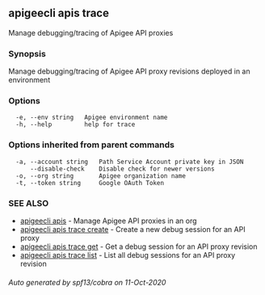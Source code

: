 ## apigeecli apis trace

Manage debugging/tracing of Apigee API proxies

### Synopsis

Manage debugging/tracing of Apigee API proxy revisions deployed in an environment

### Options

```
  -e, --env string   Apigee environment name
  -h, --help         help for trace
```

### Options inherited from parent commands

```
  -a, --account string   Path Service Account private key in JSON
      --disable-check    Disable check for newer versions
  -o, --org string       Apigee organization name
  -t, --token string     Google OAuth Token
```

### SEE ALSO

* [apigeecli apis](apigeecli_apis.md)	 - Manage Apigee API proxies in an org
* [apigeecli apis trace create](apigeecli_apis_trace_create.md)	 - Create a new debug session for an API proxy
* [apigeecli apis trace get](apigeecli_apis_trace_get.md)	 - Get a debug session for an API proxy revision
* [apigeecli apis trace list](apigeecli_apis_trace_list.md)	 - List all debug sessions for an API proxy revision

###### Auto generated by spf13/cobra on 11-Oct-2020
